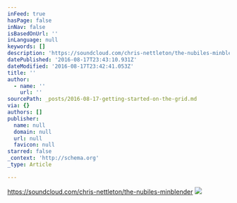 ```yaml
---
inFeed: true
hasPage: false
inNav: false
isBasedOnUrl: ''
inLanguage: null
keywords: []
description: 'https://soundcloud.com/chris-nettleton/the-nubiles-minblender'
datePublished: '2016-08-17T23:43:10.931Z'
dateModified: '2016-08-17T23:42:41.053Z'
title: ''
author:
  - name: ''
    url: ''
sourcePath: _posts/2016-08-17-getting-started-on-the-grid.md
via: {}
authors: []
publisher:
  name: null
  domain: null
  url: null
  favicon: null
starred: false
_context: 'http://schema.org'
_type: Article

---
```

https://soundcloud.com/chris-nettleton/the-nubiles-minblender
![](https://the-grid-user-content.s3-us-west-2.amazonaws.com/285255c4-b4cd-422e-b801-cbde7622b315.jpg)
